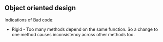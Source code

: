 ## Object oriented design
Indications of Bad code:
* Rigid - Too many methods depend on the same function. So a change to one method causes inconsistency across other methods too.
